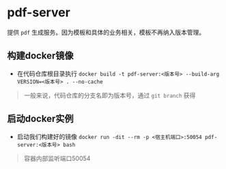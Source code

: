 # pdf-server

提供 `pdf` 生成服务。因为模板和具体的业务相关，模板不再纳入版本管理。

## 构建docker镜像

- 在代码仓库根目录执行
`docker build -t pdf-server:<版本号> --build-arg VERSION=<版本号> . --no-cache`

> 一般来说，代码仓库的分支名即为版本号，通过 `git branch` 获得

## 启动docker实例

- 启动我们构建好的镜像 `docker run -dit --rm -p <宿主机端口>:50054 pdf-server:<版本号> bash`
> 容器内部监听端口50054
